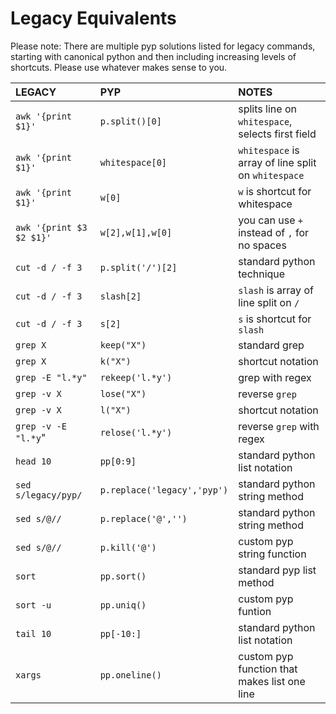# Legacy Equivalents

Please note:
There are multiple pyp solutions listed for legacy commands, starting with canonical python
and then including increasing levels of shortcuts.  Please use whatever makes sense to you.  


| LEGACY       | PYP            | NOTES                                      |
|:-------------|:------------------|:-------------------------------------------|
| `awk '{print $1}'`| `p.split()[0]` |splits line on `whitespace`, selects first field|
| `awk '{print $1}'`| `whitespace[0]` | `whitespace` is array of line split on `whitespace`|
| `awk '{print $1}'`| `w[0]` | `w` is shortcut for whitespace|
| `awk '{print $3 $2 $1}'`| `w[2],w[1],w[0]` | you can use `+` instead of `,` for no spaces|
| `cut -d / -f 3` | `p.split('/')[2]` | standard python technique |
| `cut -d / -f 3` | `slash[2]` |`slash`  is array of line split on `/` |
| `cut -d / -f 3` | `s[2]` | `s` is shortcut for `slash`|
| `grep X`       | `keep("X")`         |      standard grep                                      |
| `grep X`       | `k("X")`         | shortcut notation
| `grep -E "l.*y"` | `rekeep('l.*y')` | grep with regex | 
| `grep -v X`    | `lose("X")`         | reverse `grep` |
| `grep -v X`    | `l("X")`         | shortcut notation|
| `grep -v -E "l.*y`" | `relose('l.*y')` | reverse `grep` with regex |
| `head 10` | `pp[0:9]` |standard python list notation|
|`sed s/legacy/pyp/` | `p.replace('legacy','pyp')` | standard python string method|
|`sed s/@//` | `p.replace('@','')` | standard python string method|
|`sed s/@//` | `p.kill('@')` | custom pyp string function| 
| `sort` | `pp.sort()`|standard pyp list method|
|`sort -u`| `pp.uniq()`| custom pyp funtion|
|`tail 10`| `pp[-10:]`|standard python list notation| 
|`xargs` | `pp.oneline()` | custom pyp function that makes list one line |

